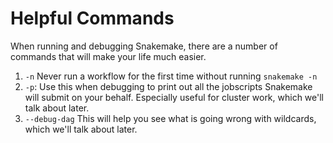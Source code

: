 # Helpful Commands

When running and debugging Snakemake, there are a number of commands that will make your life much easier.

1. `-n` Never run a workflow for the first time without running `snakemake -n`
2. `-p`: Use this when debugging to print out all the jobscripts Snakemake will submit on your behalf. Especially useful for cluster work, which we'll talk about later.
3. `--debug-dag` This will help you see what is going wrong with wildcards, which we'll talk about later.

